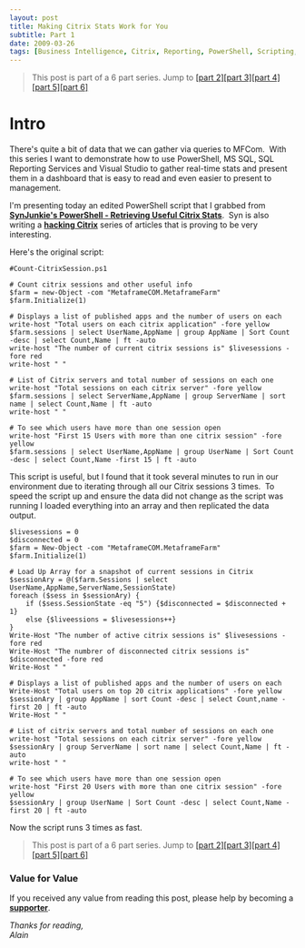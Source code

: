 ```yaml
---
layout: post
title: Making Citrix Stats Work for You
subtitle: Part 1
date: 2009-03-26
tags: [Business Intelligence, Citrix, Reporting, PowerShell, Scripting, SQL, Visual Studio]
---
```

> This post is part of a 6 part series.  Jump to [\[part 2\]](/2009-03-26-making-citrix-stats-work-for-you-part-2/)[\[part 3\]](/2009-03-27-making-citrix-stats-work-for-you-part-3/)[\[part 4\]](/2009-03-31-making-citrix-stats-work-for-you-part-4/)[\[part 5\]](/2009-04-13-making-citrix-stats-work-for-you-part-5/)[\[part 6\]](/2009-04-21-making-citrix-stats-work-for-you-part-6/)

# Intro #

There's quite a bit of data that we can gather via queries to MFCom.  With this series I want to demonstrate how to use PowerShell, MS SQL, SQL Reporting Services and Visual Studio to gather real-time stats and present them in a dashboard that is easy to read and even easier to present to management.

I'm presenting today an edited PowerShell script that I grabbed from <a href="http://web.archive.org/web/20110830203202/http://synjunkie.blogspot.com:80/2008/12/powershell-retrieving-useful-citrix.html"><b>SynJunkie's PowerShell - Retrieving Useful Citrix Stats</b></a>.  Syn is also writing a <a href="http://web.archive.org/web/20091014161106/http://synjunkie.blogspot.com/2009/03/abusing-citrix-part-1.html"><b>hacking Citrix</b></a> series of articles that is proving to be very interesting.

Here's the original script:

```posh
#Count-CitrixSession.ps1

# Count citrix sessions and other useful info
$farm = new-Object -com "MetaframeCOM.MetaframeFarm"
$farm.Initialize(1)

# Displays a list of published apps and the number of users on each
write-host "Total users on each citrix application" -fore yellow
$farm.sessions | select UserName,AppName | group AppName | Sort Count -desc | select Count,Name | ft -auto
write-host "The number of current citrix sessions is" $livesessions -fore red
write-host " "

# List of Citrix servers and total number of sessions on each one
write-host "Total sessions on each citrix server" -fore yellow
$farm.sessions | select ServerName,AppName | group ServerName | sort name | select Count,Name | ft -auto
write-host " "

# To see which users have more than one session open
write-host "First 15 Users with more than one citrix session" -fore yellow
$farm.sessions | select UserName,AppName | group UserName | Sort Count -desc | select Count,Name -first 15 | ft -auto
```

This script is useful, but I found that it took several minutes to run in our environment due to iterating through all our Citrix sessions 3 times.  To speed the script up and ensure the data did not change as the script was running I loaded everything into an array and then replicated the data output.

```posh
$livesessions = 0
$disconnected = 0
$farm = New-Object -com "MetaframeCOM.MetaframeFarm"
$farm.Initialize(1)

# Load Up Array for a snapshot of current sessions in Citrix
$sessionAry = @($farm.Sessions | select UserName,AppName,ServerName,SessionState)
foreach ($sess in $sessionAry) {
    if ($sess.SessionState -eq "5") {$disconnected = $disconnected + 1}
    else {$liveessions = $livesessions++}
}
Write-Host "The number of active citrix sessions is" $livesessions -fore red
Write-Host "The numbrer of disconnected citrix sessions is" $disconnected -fore red
Write-Host " "

# Displays a list of published apps and the number of users on each
Write-Host "Total users on top 20 citrix applications" -fore yellow
$sessionAry | group AppName | sort Count -desc | select Count,name -first 20 | ft -auto
Write-Host " "

# List of citrix servers and total number of sessions on each one
write-host "Total sessions on each citrix server" -fore yellow
$sessionAry | group ServerName | sort name | select Count,Name | ft -auto
write-host " "

# To see which users have more than one session open
write-host "First 20 Users with more than one citrix session" -fore yellow
$sessionAry | group UserName | Sort Count -desc | select Count,Name -first 20 | ft -auto
```

Now the script runs 3 times as fast.

> This post is part of a 6 part series.  Jump to [\[part 2\]](/2009-03-26-making-citrix-stats-work-for-you-part-2/)[\[part 3\]](/2009-03-27-making-citrix-stats-work-for-you-part-3/)[\[part 4\]](/2009-03-31-making-citrix-stats-work-for-you-part-4/)[\[part 5\]](/2009-04-13-making-citrix-stats-work-for-you-part-5/)[\[part 6\]](/2009-04-21-making-citrix-stats-work-for-you-part-6/)

### Value for Value
If you received any value from reading this post, please help by becoming a [**supporter**](https://www.paypal.com/donate?hosted_button_id=73HNLGA2SGLLU).

*Thanks for reading,*  
*Alain*